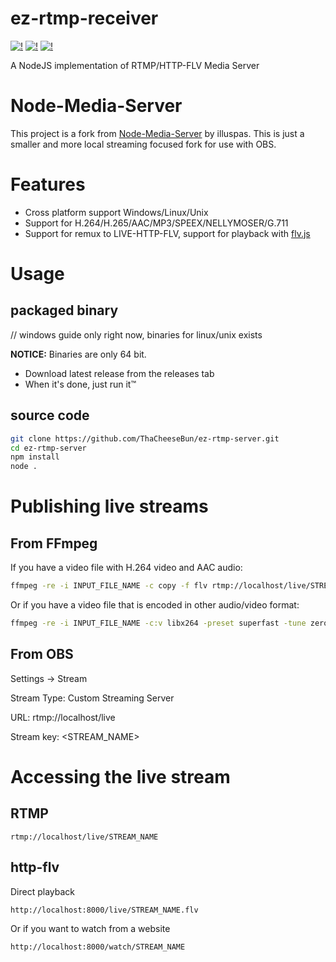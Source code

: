# ez-rtmp-receiver
[![!](https://img.shields.io/github/package-json/v/ThaCheeseBun/ez-rtmp-server)](https://github.com/ThaCheeseBun/ez-rtmp-server/releases)
[![!](https://img.shields.io/github/license/ThaCheeseBun/ez-rtmp-server)](LICENSE)
[![!](https://img.shields.io/github/repo-size/ThaCheeseBun/ez-rtmp-server)](http://hetasinglar.shop)

A NodeJS implementation of RTMP/HTTP-FLV Media Server  

# Node-Media-Server
This project is a fork from [Node-Media-Server](https://github.com/illuspas/Node-Media-Server) by illuspas.
This is just a smaller and more local streaming focused fork for use with OBS.

# Features
 - Cross platform support Windows/Linux/Unix
 - Support for H.264/H.265/AAC/MP3/SPEEX/NELLYMOSER/G.711
 - Support for remux to LIVE-HTTP-FLV, support for playback with [flv.js](https://github.com/Bilibili/flv.js)

# Usage

## packaged binary
// windows guide only right now, binaries for linux/unix exists

**NOTICE:** Binaries are only 64 bit.

- Download latest release from the releases tab
- When it's done, just run it™

## source code
```bash
git clone https://github.com/ThaCheeseBun/ez-rtmp-server.git
cd ez-rtmp-server
npm install
node .
```

# Publishing live streams
## From FFmpeg
If you have a video file with H.264 video and AAC audio:
```bash
ffmpeg -re -i INPUT_FILE_NAME -c copy -f flv rtmp://localhost/live/STREAM_NAME
```

Or if you have a video file that is encoded in other audio/video format:
```bash
ffmpeg -re -i INPUT_FILE_NAME -c:v libx264 -preset superfast -tune zerolatency -c:a aac -ar 44100 -f flv rtmp://localhost/live/STREAM_NAME
```

## From OBS
Settings -> Stream

Stream Type: Custom Streaming Server

URL: rtmp://localhost/live

Stream key: <STREAM_NAME>

# Accessing the live stream
## RTMP
```
rtmp://localhost/live/STREAM_NAME
```

## http-flv
Direct playback
```
http://localhost:8000/live/STREAM_NAME.flv
```

Or if you want to watch from a website
```
http://localhost:8000/watch/STREAM_NAME
```
